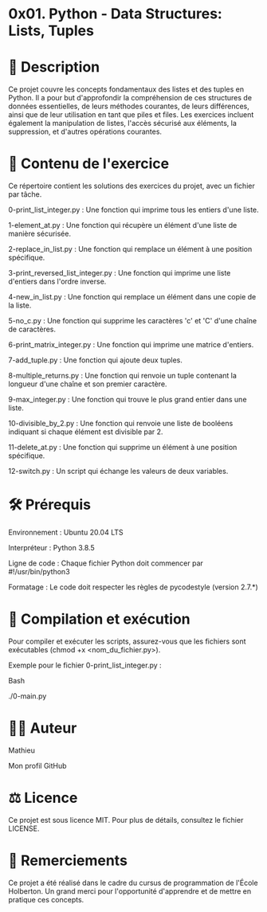# 0x01. Python - Data Structures: Lists, Tuples

# 📝 Description

Ce projet couvre les concepts fondamentaux des listes et des tuples en Python. Il a pour but d'approfondir la compréhension de ces structures de données essentielles, de leurs méthodes courantes, de leurs différences, ainsi que de leur utilisation en tant que piles et files. Les exercices incluent également la manipulation de listes, l'accès sécurisé aux éléments, la suppression, et d'autres opérations courantes.

# 📂 Contenu de l'exercice

Ce répertoire contient les solutions des exercices du projet, avec un fichier par tâche.

0-print_list_integer.py : Une fonction qui imprime tous les entiers d'une liste.

1-element_at.py : Une fonction qui récupère un élément d'une liste de manière sécurisée.

2-replace_in_list.py : Une fonction qui remplace un élément à une position spécifique.

3-print_reversed_list_integer.py : Une fonction qui imprime une liste d'entiers dans l'ordre inverse.

4-new_in_list.py : Une fonction qui remplace un élément dans une copie de la liste.

5-no_c.py : Une fonction qui supprime les caractères 'c' et 'C' d'une chaîne de caractères.

6-print_matrix_integer.py : Une fonction qui imprime une matrice d'entiers.

7-add_tuple.py : Une fonction qui ajoute deux tuples.

8-multiple_returns.py : Une fonction qui renvoie un tuple contenant la longueur d'une chaîne et son premier caractère.

9-max_integer.py : Une fonction qui trouve le plus grand entier dans une liste.

10-divisible_by_2.py : Une fonction qui renvoie une liste de booléens indiquant si chaque élément est divisible par 2.

11-delete_at.py : Une fonction qui supprime un élément à une position spécifique.

12-switch.py : Un script qui échange les valeurs de deux variables.

# 🛠️ Prérequis

Environnement : Ubuntu 20.04 LTS

Interpréteur : Python 3.8.5

Ligne de code : Chaque fichier Python doit commencer par #!/usr/bin/python3

Formatage : Le code doit respecter les règles de pycodestyle (version 2.7.*)

# 🚀 Compilation et exécution

Pour compiler et exécuter les scripts, assurez-vous que les fichiers sont exécutables (chmod +x <nom_du_fichier.py>).

Exemple pour le fichier 0-print_list_integer.py :

Bash

./0-main.py

# 🧑‍💻 Auteur

Mathieu

Mon profil GitHub

# ⚖️ Licence

Ce projet est sous licence MIT. Pour plus de détails, consultez le fichier LICENSE.

# 🙏 Remerciements

Ce projet a été réalisé dans le cadre du cursus de programmation de l'École Holberton. Un grand merci pour l'opportunité d'apprendre et de mettre en pratique ces concepts.